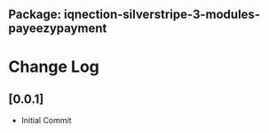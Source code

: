 ## Package: iqnection-silverstripe-3-modules-payeezypayment
# Change Log


## [0.0.1]
- Initial Commit